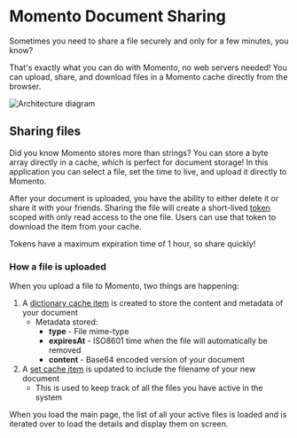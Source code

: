 # Momento Document Sharing

Sometimes you need to share a file securely and only for a few minutes, you know?

That's exactly what you can do with Momento, no web servers needed! You can upload, share, and download files in a Momento cache directly from the browser.

![Architecture diagram](/public/architecture.png)

## Sharing files

Did you know Momento stores more than strings? You can store a byte array directly in a cache, which is perfect for document storage! In this application you can select a file, set the time to live, and upload it directly to Momento.

After your document is uploaded, you have the ability to either delete it or share it with your friends. Sharing the file will create a short-lived [token](https://docs.momentohq.com/develop/authentication/tokens) scoped with only read access to the one file. Users can use that token to download the item from your cache.

Tokens have a maximum expiration time of 1 hour, so share quickly!

### How a file is uploaded

When you upload a file to Momento, two things are happening:

1. A [dictionary cache item](https://docs.momentohq.com/develop/api-reference/collections/dictionary) is created to store the content and metadata of your document
    * Metadata stored:
        * **type** - File mime-type
        * **expiresAt** - ISO8601 time when the file will automatically be removed
        * **content** - Base64 encoded version of your document
2. A [set cache item](https://docs.momentohq.com/develop/api-reference/collections/sets) is updated to include the filename of your new document
    * This is used to keep track of all the files you have active in the system

When you load the main page, the list of all your active files is loaded and is iterated over to load the details and display them on screen.
